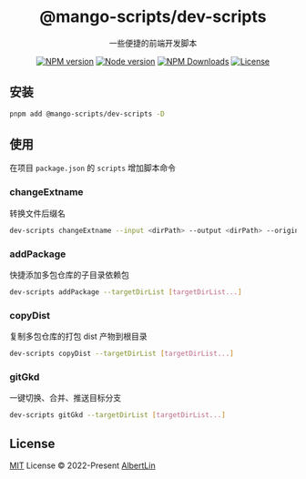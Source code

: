 <h1 align="center">
@mango-scripts/dev-scripts
</h1>
<p align="center">
一些便捷的前端开发脚本
<p>
<p align="center">
<a href="https://www.npmjs.com/package/@mango-scripts/dev-scripts" target="__blank" rel="noopener noreferrer"><img src="https://img.shields.io/npm/v/@mango-scripts/dev-scripts?label=" alt="NPM version"></a>
<a href="https://www.npmjs.com/package/@mango-scripts/dev-scripts" target="__blank" rel="noopener noreferrer"><img src="https://img.shields.io/node/v/@mango-scripts/dev-scripts" alt="Node version"></a>
<a href="https://www.npmjs.com/package/@mango-scripts/dev-scripts" target="__blank" rel="noopener noreferrer"><img alt="NPM Downloads" src="https://img.shields.io/npm/dt/@mango-scripts/dev-scripts"></a>
<a href="./LICENSE" target="__blank" rel="noopener noreferrer"><img alt="License" src="https://img.shields.io/github/license/Albertlin0923/mango-scripts"></a>
</p>

## 安装

```bash
pnpm add @mango-scripts/dev-scripts -D
```

## 使用

在项目 `package.json` 的 `scripts` 增加脚本命令

### changeExtname

转换文件后缀名

```bash
dev-scripts changeExtname --input <dirPath> --output <dirPath> --originExt <string> --targetExt <string>
```

### addPackage

快捷添加多包仓库的子目录依赖包

```bash
dev-scripts addPackage --targetDirList [targetDirList...]
```

### copyDist

复制多包仓库的打包 dist 产物到根目录

```bash
dev-scripts copyDist --targetDirList [targetDirList...]
```

### gitGkd

一键切换、合并、推送目标分支

```bash
dev-scripts gitGkd --targetDirList [targetDirList...]
```

## License

[MIT](./LICENSE) License © 2022-Present [AlbertLin](https://github.com/AlbertLin0923)
